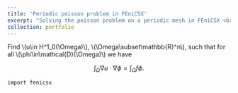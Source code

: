 ```yaml
---
title: 'Periodic poisson problem in FEniCSX'
excerpt: "Solving the poisson problem on a periodic mesh in FEniCSX <br/><img src='/images/500x300.png'>"
collection: portfolio
---
```


Find \\(u\in H^1_0(\Omega)\\), \\(\Omega\subset\mathbb{R}^n\\), such that for all \\(\phi\in\mathcal{D}(\Omega)\\) we have

$$\int_\Omega \nabla u\cdot\nabla \phi = \int_\Omega f \phi.$$


```
import fenicsx
```
